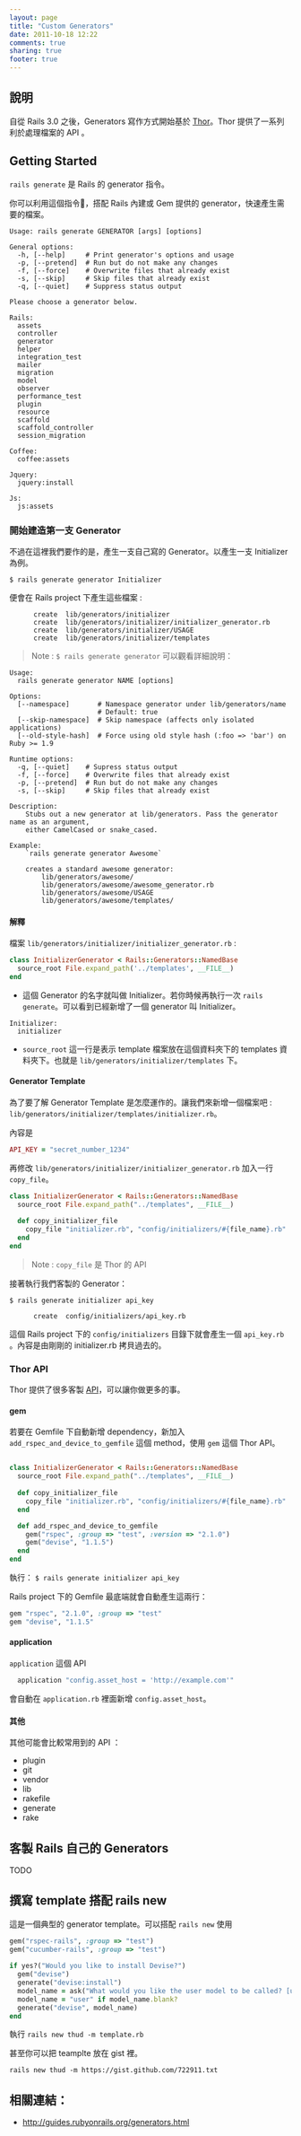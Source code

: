 ```yaml
---
layout: page
title: "Custom Generators"
date: 2011-10-18 12:22
comments: true
sharing: true
footer: true
---
```


## 說明

自從 Rails 3.0 之後，Generators 寫作方式開始基於 [Thor](https://github.com/wycats/thor)。Thor 提供了一系列利於處理檔案的 API 。 

## Getting Started

`rails generate` 是 Rails 的 generator 指令。

你可以利用這個指令，搭配 Rails 內建或 Gem 提供的 generator，快速產生需要的檔案。

```
Usage: rails generate GENERATOR [args] [options]

General options:
  -h, [--help]     # Print generator's options and usage
  -p, [--pretend]  # Run but do not make any changes
  -f, [--force]    # Overwrite files that already exist
  -s, [--skip]     # Skip files that already exist
  -q, [--quiet]    # Suppress status output

Please choose a generator below.

Rails:
  assets
  controller
  generator
  helper
  integration_test
  mailer
  migration
  model
  observer
  performance_test
  plugin
  resource
  scaffold
  scaffold_controller
  session_migration

Coffee:
  coffee:assets

Jquery:
  jquery:install

Js:
  js:assets
```

### 開始建造第一支 Generator

不過在這裡我們要作的是，產生一支自己寫的 Generator。以產生一支 Initializer 為例。

`$ rails generate generator Initializer`

便會在 Rails project 下產生這些檔案 : 

``` 
      create  lib/generators/initializer
      create  lib/generators/initializer/initializer_generator.rb
      create  lib/generators/initializer/USAGE
      create  lib/generators/initializer/templates
```

> Note : ``$ rails generate generator`` 可以觀看詳細說明：

```
Usage:
  rails generate generator NAME [options]

Options:
  [--namespace]       # Namespace generator under lib/generators/name
                      # Default: true
  [--skip-namespace]  # Skip namespace (affects only isolated applications)
  [--old-style-hash]  # Force using old style hash (:foo => 'bar') on Ruby >= 1.9

Runtime options:
  -q, [--quiet]    # Supress status output
  -f, [--force]    # Overwrite files that already exist
  -p, [--pretend]  # Run but do not make any changes
  -s, [--skip]     # Skip files that already exist

Description:
    Stubs out a new generator at lib/generators. Pass the generator name as an argument,
    either CamelCased or snake_cased.

Example:
    `rails generate generator Awesome`

    creates a standard awesome generator:
        lib/generators/awesome/
        lib/generators/awesome/awesome_generator.rb
        lib/generators/awesome/USAGE
        lib/generators/awesome/templates/
```

#### 解釋

檔案 `lib/generators/initializer/initializer_generator.rb` : 

``` ruby
class InitializerGenerator < Rails::Generators::NamedBase
  source_root File.expand_path('../templates', __FILE__)
end
```

* 這個 Generator 的名字就叫做 Initializer。若你時候再執行一次 `rails generate`。可以看到已經新增了一個 generator 叫 Initializer。

``` plain
Initializer:
  initializer
```

* `source_root` 這一行是表示 template 檔案放在這個資料夾下的 templates 資料夾下。也就是 `lib/generators/initializer/templates` 下。

#### Generator Template

為了要了解 Generator Template 是怎麼運作的。讓我們來新增一個檔案吧 : `lib/generators/initializer/templates/initializer.rb`。

內容是

``` ruby lib/generators/initializer/templates/initializer.rb
API_KEY = "secret_number_1234"
```

再修改 `lib/generators/initializer/initializer_generator.rb` 加入一行 `copy_file`。

``` ruby lib/generators/initializer/initializer_generator.rb
class InitializerGenerator < Rails::Generators::NamedBase
  source_root File.expand_path("../templates", __FILE__)
 
  def copy_initializer_file
    copy_file "initializer.rb", "config/initializers/#{file_name}.rb"
  end
end
```

> Note : `copy_file` 是 Thor 的 API

接著執行我們客製的 Generator：

`$ rails generate initializer api_key`

``` plain
      create  config/initializers/api_key.rb
```

這個 Rails project 下的 `config/initializers` 目錄下就會產生一個 `api_key.rb` 。內容是由剛剛的 initializer.rb 拷貝過去的。

### Thor API

Thor 提供了很多客製 [API](http://rdoc.info/github/wycats/thor/master/Thor/Actions.html)，可以讓你做更多的事。

#### gem 

若要在 Gemfile 下自動新增 dependency，新加入  `add_rspec_and_device_to_gemfile` 這個 method，使用 `gem` 這個 Thor API。

``` ruby lib/generators/initializer/initializer_generator.rb

class InitializerGenerator < Rails::Generators::NamedBase
  source_root File.expand_path("../templates", __FILE__)
 
  def copy_initializer_file
    copy_file "initializer.rb", "config/initializers/#{file_name}.rb"
  end

  def add_rspec_and_device_to_gemfile
    gem("rspec", :group => "test", :version => "2.1.0")
    gem("devise", "1.1.5")
  end
end
```

執行： `$ rails generate initializer api_key`

Rails project 下的 Gemfile 最底端就會自動產生這兩行：

``` ruby Gemfile
gem "rspec", "2.1.0", :group => "test"
gem "devise", "1.1.5"
```

#### application

`application` 這個 API

``` ruby 
  application "config.asset_host = 'http://example.com'"
```

會自動在 `application.rb` 裡面新增 `config.asset_host`。 

#### 其他

其他可能會比較常用到的 API ：

* plugin
* git
* vendor
* lib
* rakefile
* generate
* rake

## 客製 Rails 自己的 Generators
TODO

## 撰寫 template 搭配 rails new

這是一個典型的 generator template。可以搭配 `rails new` 使用

``` ruby template.rb
gem("rspec-rails", :group => "test")
gem("cucumber-rails", :group => "test")
 
if yes?("Would you like to install Devise?")
  gem("devise")
  generate("devise:install")
  model_name = ask("What would you like the user model to be called? [user]")
  model_name = "user" if model_name.blank?
  generate("devise", model_name)
end
```

執行 `rails new thud -m template.rb`

甚至你可以把 teamplte 放在 gist 裡。

`rails new thud -m https://gist.github.com/722911.txt`


## 相關連結：

* <http://guides.rubyonrails.org/generators.html>